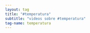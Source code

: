 ```yaml
---
layout: tag
title: "#temperatura"
subtitle: "videos sobre #temperatura"
tag-name: temperatura
---
```

